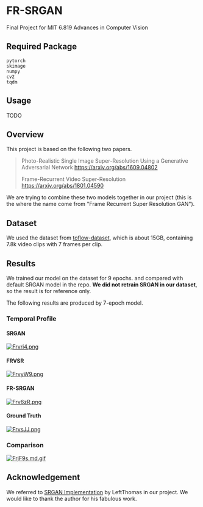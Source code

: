# FR-SRGAN

Final Project for MIT 6.819 Advances in Computer Vision

## Required Package

```
pytorch
skimage
numpy
cv2
tqdm
```

## Usage

TODO

## Overview

This project is based on the following two papers.

> Photo-Realistic Single Image Super-Resolution Using a Generative Adversarial Network https://arxiv.org/abs/1609.04802
>
> Frame-Recurrent Video Super-Resolution https://arxiv.org/abs/1801.04590

We are trying to combine these two models together in our project (this is the where the name come from "Frame Recurrent Super Resolution GAN").

## Dataset

We used the dataset from [toflow-dataset](http://data.csail.mit.edu/tofu/testset/vimeo_test_clean.zip), which is about 15GB, containing 7.8k video clips with 7 frames per clip.

## Results

We trained our model on the dataset for 9 epochs. and compared with default SRGAN model in the repo. **We did not retrain SRGAN in our dataset**, so the result is for reference only.

The following results are produced by 7-epoch model. 

### Temporal Profile

#### SRGAN
[![Frvri4.png](https://s1.ax1x.com/2018/12/21/Frvri4.png)](https://imgchr.com/i/Frvri4)

#### FRVSR
[![FrvyW9.png](https://s1.ax1x.com/2018/12/21/FrvyW9.png)](https://imgchr.com/i/FrvyW9)

#### FR-SRGAN
[![Frv6zR.png](https://s1.ax1x.com/2018/12/21/Frv6zR.png)](https://imgchr.com/i/Frv6zR)

#### Ground Truth
[![FrvsJJ.png](https://s1.ax1x.com/2018/12/21/FrvsJJ.png)](https://imgchr.com/i/FrvsJJ)






### Comparison
[![FrjF9s.md.gif](https://s1.ax1x.com/2018/12/21/FrjF9s.md.gif)](https://imgchr.com/i/FrjF9s)

## Acknowledgement

We referred to [SRGAN Implementation](https://github.com/leftthomas/SRGAN) by LeftThomas in our project. We would like to thank the author for his fabulous work.

